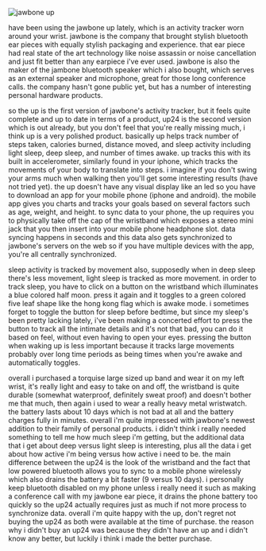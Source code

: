 ![jawbone up](https://dyzup8v06s4q5.cloudfront.net/ver/static/images/marketing/health/up/colorizer/up-band-sprite@2x.v2.png)

have been using the jawbone up lately, which is an activity tracker worn around your wrist.  jawbone is the company that brought stylish bluetooth ear pieces with equally stylish packaging and experience.  that ear piece had real state of the art technology like noise assassin or noise cancellation and just fit better than any earpiece i've ever used.  jawbone is also the maker of the jambone bluetooth speaker which i also bought, which serves as an external speaker and microphone, great for those long conference calls.  the company hasn't gone public yet, but has a number of interesting personal hardware products.

so the up is the first version of jawbone's activity tracker, but it feels quite complete and up to date in terms of a product, up24 is the second version which is out already, but you don't feel that you're really missing much, i think up is a very polished product.  basically up helps track number of steps taken, calories burned, distance moved, and sleep activity including light sleep, deep sleep, and number of times awake.  up tracks this with its built in accelerometer, similarly found in your iphone, which tracks the movements of your body to translate into steps.  i imagine if you don't swing your arms much when walking then you'll get some interesting results (have not tried yet).  the up doesn't have any visual display like an led so you have to download an app for your mobile phone (iphone and android).  the mobile app gives you charts and tracks your goals based on several factors such as age, weight, and height.  to sync data to your phone, the up requires you to physically take off the cap of the wristband which exposes a stereo mini jack that you then insert into your mobile phone headphone slot.  data syncing happens in seconds and this data also gets synchronized to jawbone's servers on the web so if you have multiple devices with the app, you're all centrally synchronized.

sleep activity is tracked by movement also, supposedly when in deep sleep there's less movement, light sleep is tracked as more movement.  in order to track sleep, you have to click on a button on the wristband which illuminates a blue colored half moon.  press it again and it toggles to a green colored five leaf shape like the hong kong flag which is awake mode.  i sometimes forget to toggle the button for sleep before bedtime, but since my sleep's been pretty lacking lately, i've been making a concerted effort to press the button to track all the intimate details and it's not that bad, you can do it based on feel, without even having to open your eyes.  pressing the button when waking up is less important because it tracks large movements probably over long time periods as being times when you're awake and automatically toggles.

overall i purchased a torquise large sized up band and wear it on my left wrist, it's really light and easy to take on and off, the wristband is quite durable (somewhat waterproof, definitely sweat proof) and doesn't bother me that much, then again i used to wear a really heavy metal wristwatch.  the battery lasts about 10 days which is not bad at all and the battery charges fully in minutes.  overall i'm quite impressed with jawbone's newest addition to their family of personal products.  i didn't think i really needed something to tell me how much sleep i'm getting, but the additional data that i get about deep versus light sleep is interesting, plus all the data i get about how active i'm being versus how active i need to be.  the main difference between the up24 is the look of the wristband and the fact that low powered bluetooth allows you to sync to a mobile phone wirelessly which also drains the battery a bit faster (9 versus 10 days).  i personally keep bluetooth disabled on my phone unless i really need it such as making a conference call with my jawbone ear piece, it drains the phone battery too quickly so the up24 actually requires just as much if not more process to synchronize data.  overall i'm quite happy with the up, don't regret not buying the up24 as both were available at the time of purchase.  the reason why i didn't buy an up24 was because they didn't have an up and i didn't know any better, but luckily i think i made the better purchase.
